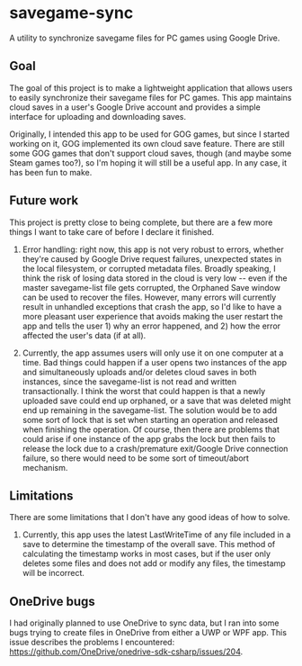 # savegame-sync

A utility to synchronize savegame files for PC games using Google Drive.

## Goal

The goal of this project is to make a lightweight application that allows users
to easily synchronize their savegame files for PC games. This app maintains
cloud saves in a user's Google Drive account and provides a simple interface
for uploading and downloading saves.

Originally, I intended this app to be used for GOG games, but since I started
working on it, GOG implemented its own cloud save feature. There are still some
GOG games that don't support cloud saves, though (and maybe some Steam games
too?), so I'm hoping it will still be a useful app. In any case, it has been
fun to make.

## Future work

This project is pretty close to being complete, but there are a few more things
I want to take care of before I declare it finished.

1. Error handling: right now, this app is not very robust to errors, whether
they're caused by Google Drive request failures, unexpected states in the local
filesystem, or corrupted metadata files. Broadly speaking, I think the risk of
losing data stored in the cloud is very low -- even if the master savegame-list
file gets corrupted, the Orphaned Save window can be used to recover the files.
However, many errors will currently result in unhandled exceptions that crash
the app, so I'd like to have a more pleasant user experience that avoids making
the user restart the app and tells the user 1) why an error happened, and 2)
how the error affected the user's data (if at all).

2. Currently, the app assumes users will only use it on one computer at a time.
Bad things could happen if a user opens two instances of the app and
simultaneously uploads and/or deletes cloud saves in both instances, since the
savegame-list is not read and written transactionally. I think the worst that
could happen is that a newly uploaded save could end up orphaned, or a save
that was deleted might end up remaining in the savegame-list. The solution
would be to add some sort of lock that is set when starting an operation and
released when finishing the operation. Of course, then there are problems that
could arise if one instance of the app grabs the lock but then fails to release
the lock due to a crash/premature exit/Google Drive connection failure, so
there would need to be some sort of timeout/abort mechanism.

## Limitations

There are some limitations that I don't have any good ideas of how to solve.

1. Currently, this app uses the latest LastWriteTime of any file included in a
save to determine the timestamp of the overall save. This method of calculating
the timestamp works in most cases, but if the user only deletes some files and
does not add or modify any files, the timestamp will be incorrect.

## OneDrive bugs

I had originally planned to use OneDrive to sync data, but I ran into some bugs
trying to create files in OneDrive from either a UWP or WPF app. This issue
describes the problems I encountered:
https://github.com/OneDrive/onedrive-sdk-csharp/issues/204.
